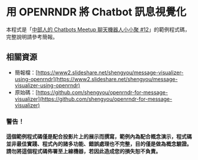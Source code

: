 # 用 OPENRNDR 將 Chatbot 訊息視覺化

本程式是「[中部人的 Chatbots Meetup 聊天機器人小小聚 #12](https://chatbots.kktix.cc/events/chatbots-meetup-in-central-taiwan-012)」的範例程式碼，完整說明請參考簡報。

## 相關資源

* 簡報檔：[https://www2.slideshare.net/shengyou/message-visualizer-using-openrndr](https://www2.slideshare.net/shengyou/message-visualizer-using-openrndr)
* 原始碼：[https://github.com/shengyou/openrndr-for-message-visualizer](https://github.com/shengyou/openrndr-for-message-visualizer)

### 警告！

#### 這個範例程式碼僅是配合投影片上的展示而撰寫，範例內為配合概念演示，程式碼並非最佳實踐、程式內的諸多功能、錯誤處理也不完整，目的僅是做為概念驗證。請勿將這個程式碼佈署至上線機器，若因此造成您的損失恕不負責。
